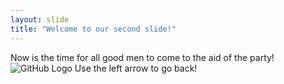 ```yaml
---
layout: slide
title: "Welcome to our second slide!"
---
```

Now is the time for all good men to come to the aid of the party! ![GitHub Logo](/images/logo.png)
Use the left arrow to go back!
